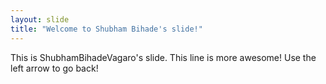 ```yaml
---
layout: slide
title: "Welcome to Shubham Bihade's slide!"
---
```

This is ShubhamBihadeVagaro's slide. This line is more awesome!
Use the left arrow to go back!
